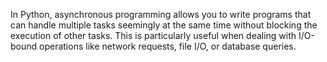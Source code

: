 In Python, asynchronous programming allows you to write programs that can handle multiple tasks seemingly at the same time without blocking the execution of other tasks. This is particularly useful when dealing with I/O-bound operations like network requests, file I/O, or database queries.
